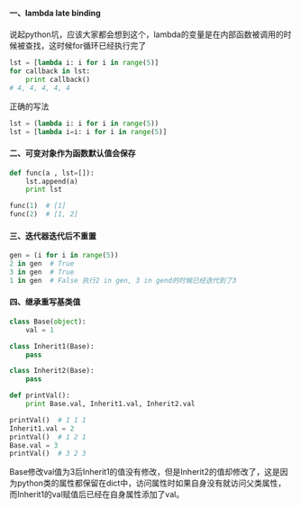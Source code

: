 #### 一、lambda late binding
说起python坑，应该大家都会想到这个，lambda的变量是在内部函数被调用的时候被查找，这时候for循环已经执行完了
```python
lst = [lambda i: i for i in range(5)]
for callback in lst:
	print callback()
# 4, 4, 4, 4, 4
```
正确的写法
```python
lst = (lambda i: i for i in range(5))
lst = [lambda i=i: i for i in range(5)]
```

#### 二、可变对象作为函数默认值会保存
```python
def func(a , lst=[]):
	lst.append(a)
	print lst

func(1)  # [1]
func(2)  # [1, 2]
```


#### 三、迭代器迭代后不重置
``` python
gen = (i for i in range(5))
2 in gen  # True
3 in gen  # True
1 in gen  # False 执行2 in gen, 3 in gend的时候已经迭代到了3
```

#### 四、继承重写基类值
``` python
class Base(object):
	val = 1

class Inherit1(Base):
	pass

class Inherit2(Base):
	pass

def printVal():
	print Base.val, Inherit1.val, Inherit2.val

printVal()  # 1 1 1
Inherit1.val = 2
printVal()  # 1 2 1
Base.val = 3
printVal()  # 3 2 3
```
Base修改val值为3后Inherit1的值没有修改，但是Inherit2的值却修改了，这是因为python类的属性都保留在dict中，访问属性时如果自身没有就访问父类属性，而Inherit1的val赋值后已经在自身属性添加了val。